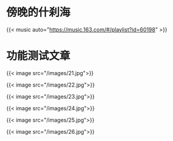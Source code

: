 # 傍晚的什刹海


{{< music auto="https://music.163.com/#/playlist?id=60198" >}}

# 功能测试文章

{{< image src="/images/21.jpg">}}

{{< image src="/images/22.jpg">}}

{{< image src="/images/23.jpg">}}

{{< image src="/images/24.jpg">}}

{{< image src="/images/25.jpg">}}

{{< image src="/images/26.jpg">}}
